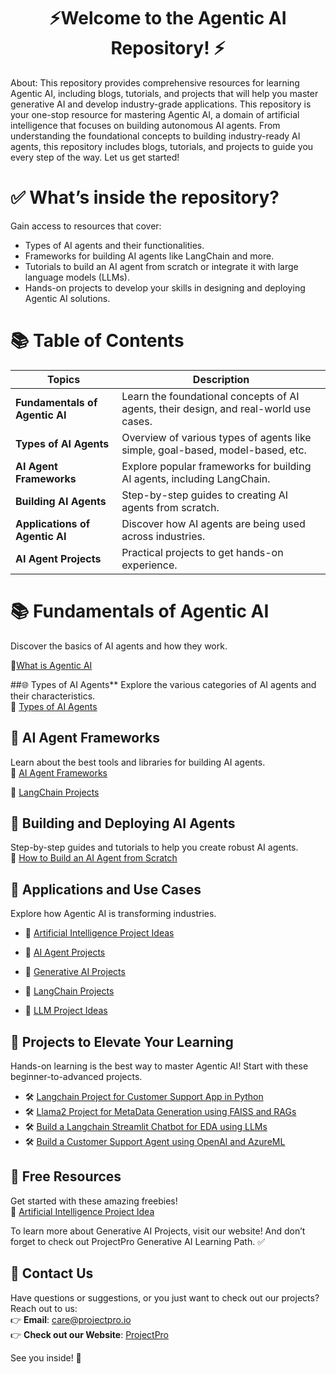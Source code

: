 # <div align="center">⚡Welcome to the Agentic AI Repository! ⚡</div>
About: This repository provides comprehensive resources for learning Agentic AI, including blogs, tutorials, and projects that will help you master generative AI and develop industry-grade applications.
This repository is your one-stop resource for mastering Agentic AI, a domain of artificial intelligence that focuses on building autonomous AI agents. From understanding the foundational concepts to building industry-ready AI agents, this repository includes blogs, tutorials, and projects to guide you every step of the way. Let us get started!

# **✅ What’s inside the repository?**

Gain access to resources that cover:

- Types of AI agents and their functionalities.
- Frameworks for building AI agents like LangChain and more.
- Tutorials to build an AI agent from scratch or integrate it with large language models (LLMs).
- Hands-on projects to develop your skills in designing and deploying Agentic AI solutions.

# **📚 Table of Contents**

| **Topics**                  | **Description**                                                                 |
|-----------------------------|---------------------------------------------------------------------------------|
| **Fundamentals of Agentic AI** | Learn the foundational concepts of AI agents, their design, and real-world use cases. |
| **Types of AI Agents**         | Overview of various types of agents like simple, goal-based, model-based, etc. |
| **AI Agent Frameworks**        | Explore popular frameworks for building AI agents, including LangChain.       |
| **Building AI Agents**         | Step-by-step guides to creating AI agents from scratch.                      |
| **Applications of Agentic AI** | Discover how AI agents are being used across industries.                     |
| **AI Agent Projects**          | Practical projects to get hands-on experience.     

# **📚 Fundamentals of Agentic AI**  
Discover the basics of AI agents and how they work.

📝[What is Agentic AI](<https://blogs.nvidia.com/blog/what-is-agentic-ai/>)

##🌐 Types of AI Agents** 
Explore the various categories of AI agents and their characteristics.  
📝 [Types of AI Agents](<https://www.projectpro.io/article/types-of-ai-agents/1066>)

## **🤖 AI Agent Frameworks**  
Learn about the best tools and libraries for building AI agents.  
📝 [AI Agent Frameworks](<https://www.projectpro.io/article/ai-agent-frameworks/1068>) 

📝 [LangChain Projects](<https://www.projectpro.io/article/langchain-projects/959>)

## **🧠 Building and Deploying AI Agents**  
Step-by-step guides and tutorials to help you create robust AI agents.  
📝 [How to Build an AI Agent from Scratch](<https://www.projectpro.io/article/how-to-build-an-ai-agent-from-scratch/1072>)

## **🌟 Applications and Use Cases**  
Explore how Agentic AI is transforming industries.  
- 📝 [Artificial Intelligence Project Ideas](<https://www.projectpro.io/article/artificial-intelligence-project-ideas/461>)

- 📝 [AI Agent Projects](<https://www.projectpro.io/article/ai-agent-projects/1060>)

- 📝 [Generative AI Projects](<https://www.projectpro.io/article/generative-ai-projects/1004>)

- 📝 [LangChain Projects](<https://www.projectpro.io/article/langchain-projects/959>)

- 📝 [LLM Project Ideas](<https://www.projectpro.io/article/llm-project-ideas/881>)

## **🚀 Projects to Elevate Your Learning**  
Hands-on learning is the best way to master Agentic AI! Start with these beginner-to-advanced projects.  
- 🛠️ [Langchain Project for Customer Support App in Python](<https://www.projectpro.io/project-use-case/langchain-project-for-customer-support-app-in-python>)
- 🛠️ [Llama2 Project for MetaData Generation using FAISS and RAGs](<https://www.projectpro.io/project-use-case/llama2-project-for-metadata-generation-model>)
- 🛠️ [Build a Langchain Streamlit Chatbot for EDA using LLMs](<https://www.projectpro.io/project-use-case/streamlit-langchain-chatbot>)  
- 🛠️ [Build a Customer Support Agent using OpenAI and AzureML](<https://www.projectpro.io/project-use-case/customer-support-agent-using-azureml-and-openai>) 

## **🎁 Free Resources**  
Get started with these amazing freebies!  
📄 [Artificial Intelligence Project Idea](<https://www.projectpro.io/free-learning-resources/artificial-intelligence-mini-project-pdf>)

To learn more about Generative AI Projects, visit our website! And don’t forget to check out ProjectPro Generative AI Learning Path. ✅

## **💬 Contact Us**  
Have questions or suggestions, or you just want to check out our projects? Reach out to us:  
👉 **Email**: care@projectpro.io  
👉 **Check out our Website**: [ProjectPro](https://www.projectpro.io/)  

See you inside! 👋
